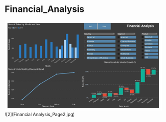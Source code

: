 # Financial_Analysis
![Financial Analysis Dashboard](Financial%20Analysis_Page1.jpg)
![2](Financial Analysis_Page2.jpg)


